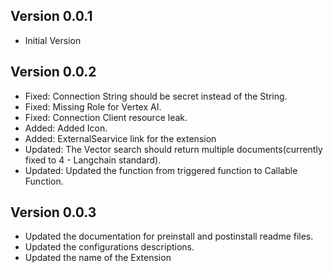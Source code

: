 ## Version 0.0.1
- Initial Version

## Version 0.0.2
- Fixed: Connection String should be secret instead of the String.
- Fixed: Missing Role for Vertex AI.
- Fixed: Connection Client resource leak.
- Added: Added Icon.
- Added: ExternalSearvice link for the extension
- Updated: The Vector search should return multiple documents(currently fixed to 4 - Langchain standard).
- Updated: Updated the function from triggered function to Callable Function.

## Version 0.0.3

- Updated the documentation for preinstall and postinstall readme files.
- Updated the configurations descriptions.
- Updated the name of the Extension
